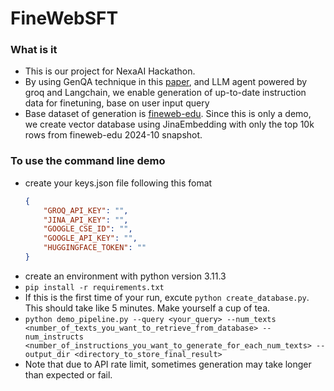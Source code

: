 # FineWebSFT

### What is it
- This is our project for NexaAI Hackathon.
- By using GenQA technique in this [paper](https://arxiv.org/pdf/2406.10323), and LLM agent powered by groq and Langchain, we enable generation of up-to-date instruction data for finetuning, base on user input query
- Base dataset of generation is [fineweb-edu](https://huggingface.co/datasets/HuggingFaceFW/fineweb-edu). Since this is only a demo, we create vector database using JinaEmbedding with only the top 10k rows from fineweb-edu 2024-10 snapshot.

### To use the command line demo
- create your keys.json file following this fomat
    ```json
    {
        "GROQ_API_KEY": "",
        "JINA_API_KEY": "",
        "GOOGLE_CSE_ID": "",
        "GOOGLE_API_KEY": "",
        "HUGGINGFACE_TOKEN": ""
    }
    ```
- create an environment with python version 3.11.3
- ```pip install -r requirements.txt```
- If this is the first time of your run, excute ```python create_database.py```. This should take like 5 minutes. Make yourself a cup of tea. 
- ```python demo_pipeline.py --query <your_query> --num_texts <number_of_texts_you_want_to_retrieve_from_database> --num_instructs <number_of_instructions_you_want_to_generate_for_each_num_texts> --output_dir <directory_to_store_final_result>```
- Note that due to API rate limit, sometimes generation may take longer than expected or fail.
